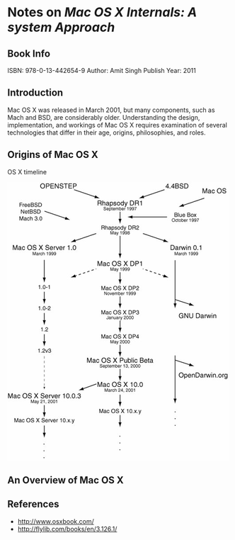 # Notes on *Mac OS X Internals: A system Approach*

## Book Info

ISBN: 978-0-13-442654-9
Author: Amit Singh
Publish Year: 2011

## Introduction

Mac OS X was released in March 2001, but many components, such as Mach and BSD, are considerably older. Understanding the design, implementation, and workings of Mac OS X requires examination of several technologies that differ in their age, origins, philosophies, and roles.

## Origins of Mac OS X

OS X timeline

[![osx timeline](figures/fig-1-11-osx-timeline.jpg)](figures/fig-1-11-osx-timeline.jpg)

## An Overview of Mac OS X



## References

* http://www.osxbook.com/
* http://flylib.com/books/en/3.126.1/
